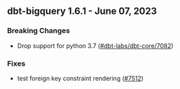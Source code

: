 ## dbt-bigquery 1.6.1 - June 07, 2023

### Breaking Changes

- Drop support for python 3.7 ([#dbt-labs/dbt-core/7082](https://github.com/dbt-labs/dbt-bigquery/issues/dbt-labs/dbt-core/7082))

### Fixes

- test foreign key constraint rendering ([#7512](https://github.com/dbt-labs/dbt-bigquery/issues/7512))
